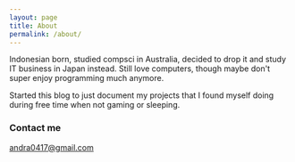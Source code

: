 ```yaml
---
layout: page
title: About
permalink: /about/
---
```


Indonesian born, studied compsci in Australia, decided to drop it and study IT business in Japan instead.
Still love computers, though maybe don't super enjoy programming much anymore.

Started this blog to just document my projects that I found myself doing during free time when not gaming or sleeping.

### Contact me

[andra0417@gmail.com](mailto:andra0417@gmail.com)
